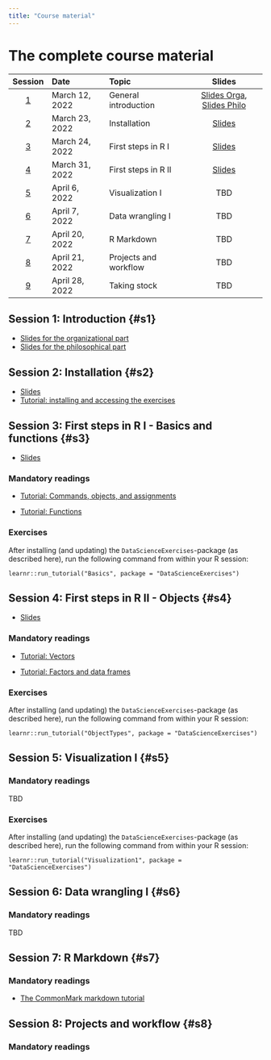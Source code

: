 ```yaml
---
title: "Course material"
---
```



# The complete course material

| **Session** | **Date**      | **Topic**           | **Slides**|
|:-----------:|:--------------|:--------------------|:-------------:|
|   [1](#s1)  | March 12, 2022| General introduction| [Slides Orga](slides/T1-1-Introduction.pdf), [Slides Philo](slides/T1-1-Introduction.pdf)   |
|   [2](#s2)  | March 23, 2022| Installation        | [Slides](slides/T2-Installation.pdf)           |
|   [3](#s3)  | March 24, 2022| First steps in R I  | [Slides](slides/T3-Basics-Functions.pdf)           |
|   [4](#s4)  | March 31, 2022| First steps in R II | [Slides](slides/T4-Objects.pdf)           |
|   [5](#s5)  | April 6, 2022 | Visualization I     | TBD           |
|   [6](#s6)  | April 7, 2022 | Data wrangling I    | TBD           |
|   [7](#s7)  | April 20, 2022 | R Markdown          | TBD           |
|   [8](#s8)  | April 21, 2022 | Projects and workflow | TBD           |
|   [9](#s9)  | April 28, 2022 | Taking stock       | TBD           |

## Session 1: Introduction {#s1}

- [Slides for the organizational part](slides/T1-1-Introduction.pdf)
- [Slides for the philosophical part](slides/T1-1-Introduction.pdf)

## Session 2: Installation {#s2}

- [Slides](slides/T2-Installation.pdf)
- [Tutorial: installing and accessing the exercises]()

## Session 3: First steps in R I - Basics and functions {#s3}

- [Slides](slides/T3-Basics-Functions.pdf)


### Mandatory readings

- [Tutorial: Commands, objects, and assignments](/post/first-steps/)

- [Tutorial: Functions](/post/2022/03/31/object-types-func/)

### Exercises

After installing (and updating) the `DataScienceExercises`-package 
(as described here), run the following command from within your R session:

```
learnr::run_tutorial("Basics", package = "DataScienceExercises")
```

## Session 4: First steps in R II - Objects {#s4}

- [Slides](slides/T4-Objects.pdf)

### Mandatory readings

- [Tutorial: Vectors](/post/2022/03/31/object-types-vec/)

- [Tutorial: Factors and data frames](/post/2022/03/31/object-types-adv/)

### Exercises

After installing (and updating) the `DataScienceExercises`-package 
(as described here), run the following command from within your R session:

```
learnr::run_tutorial("ObjectTypes", package = "DataScienceExercises")
```

## Session 5: Visualization I {#s5}

### Mandatory readings
TBD

### Exercises

After installing (and updating) the `DataScienceExercises`-package 
(as described here), run the following command from within your R session:

```
learnr::run_tutorial("Visualization1", package = "DataScienceExercises")
```

## Session 6: Data wrangling I {#s6}

### Mandatory readings
TBD

## Session 7: R Markdown {#s7}

### Mandatory readings

- [The CommonMark markdown tutorial](https://commonmark.org/help/tutorial/)

## Session 8: Projects and workflow {#s8}

### Mandatory readings


